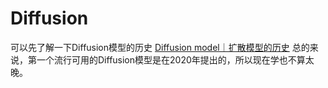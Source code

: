 # Diffusion
可以先了解一下Diffusion模型的历史 [Diffusion model｜扩散模型的历史](../❤️%20好的文章，爱来自Larry/Diffusion%20model｜扩散模型的历史.md)
总的来说，第一个流行可用的Diffusion模型是在2020年提出的，所以现在学也不算太晚。

